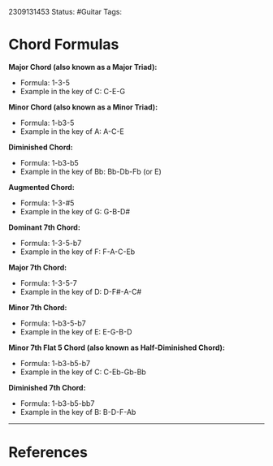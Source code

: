 2309131453
	Status: #Guitar
		Tags: 


# Chord Formulas

**Major Chord (also known as a Major Triad):**

- Formula: 1-3-5
- Example in the key of C: C-E-G

**Minor Chord (also known as a Minor Triad):**

- Formula: 1-b3-5
- Example in the key of A: A-C-E

**Diminished Chord:**

- Formula: 1-b3-b5
- Example in the key of Bb: Bb-Db-Fb (or E)

**Augmented Chord:**

- Formula: 1-3-#5
- Example in the key of G: G-B-D#

**Dominant 7th Chord:**

- Formula: 1-3-5-b7
- Example in the key of F: F-A-C-Eb

**Major 7th Chord:**

- Formula: 1-3-5-7
- Example in the key of D: D-F#-A-C#

**Minor 7th Chord:**

- Formula: 1-b3-5-b7
- Example in the key of E: E-G-B-D

**Minor 7th Flat 5 Chord (also known as Half-Diminished Chord):**

- Formula: 1-b3-b5-b7
- Example in the key of C: C-Eb-Gb-Bb

**Diminished 7th Chord:**

- Formula: 1-b3-b5-bb7
- Example in the key of B: B-D-F-Ab




---
# References